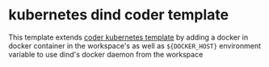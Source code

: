 # kubernetes dind coder template

This template extends [coder kubernetes template](https://github.com/coder/coder/tree/main/examples/templates/kubernetes) by adding a docker in docker container in the workspace's as well as `${DOCKER_HOST}` environment variable to use dind's docker daemon from the workspace 


